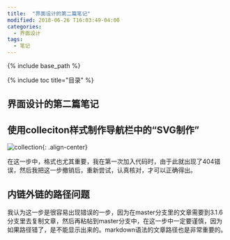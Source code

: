 ```yaml
---
title:  "界面设计的第二篇笔记"
modified: 2018-06-26 T16:03:49-04:00
categories: 
  - 界面设计
tags:
  - 笔记
---
```


{% include base_path %}

{% include toc title="目录" %}


## 界面设计的第二篇笔记

## 使用colleciton样式制作导航栏中的“SVG制作”

![collection](https://gitee.com/lishanshan33/minimal-mistakes/raw/master/images/collection.PNG){: .align-center}

在这一步中，格式也尤其重要，我在第一次加入代码时，由于此就出现了404错误，然后我把这一步撤销后，重新尝试，认真核对，才可以正确得出。

## 内链外链的路径问题

我认为这一步是很容易出现错误的一步，因为在master分支里的文章需要到3.1.6分支里去复制文章，然后再粘帖到master分支中，在这一步中一定要谨慎，因为如果路径错了，是不能显示出来的。markdown语法的文章路径也是非常重要的。
